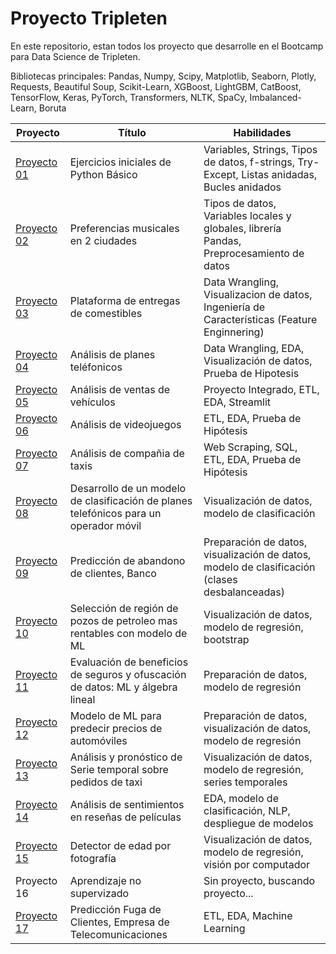 # Proyecto Tripleten

En este repositorio, estan todos los proyecto que desarrolle en el Bootcamp para Data Science de Tripleten.

Bibliotecas principales: Pandas, Numpy, Scipy, Matplotlib, Seaborn, Plotly, Requests, Beautiful Soup, Scikit-Learn, XGBoost, LightGBM, CatBoost, TensorFlow, Keras, PyTorch, Transformers, NLTK, SpaCy, Imbalanced-Learn, Boruta

| Proyecto | Título | Habilidades |
| ------------- | ------------- | ------------- |
| [Proyecto 01](https://github.com/javidalr/tripleten-data-science/tree/project-01) | Ejercicios iniciales de Python Básico | Variables, Strings, Tipos de datos, f-strings, Try-Except, Listas anidadas, Bucles anidados |
| [Proyecto 02](https://github.com/javidalr/tripleten-data-science/tree/project-02) | Preferencias musicales en 2 ciudades | Tipos de datos, Variables locales y globales, librería Pandas, Preprocesamiento de datos |
| [Proyecto 03](https://github.com/javidalr/tripleten-data-science/tree/project-03) | Plataforma de entregas de comestibles | Data Wrangling, Visualizacion de datos, Ingeniería de Características (Feature Enginnering) |
| [Proyecto 04](https://github.com/javidalr/tripleten-data-science/tree/project-04) | Análisis de planes teléfonicos | Data Wrangling, EDA, Visualización de datos, Prueba de Hipotesis | 
| [Proyecto 05](https://github.com/javidalr/tripleten-data-science/tree/project-05) | Análisis de ventas de vehículos | Proyecto Integrado, ETL, EDA, Streamlit |
| [Proyecto 06](https://github.com/javidalr/tripleten-data-science/tree/project-06) | Análisis de videojuegos | ETL, EDA, Prueba de Hipótesis |
| [Proyecto 07](https://github.com/javidalr/tripleten-data-science/tree/project-07) | Análisis de compañia de taxis | Web Scraping, SQL, ETL, EDA, Prueba de Hipótesis |
| [Proyecto 08](https://github.com/javidalr/tripleten-data-science/tree/project-08) | Desarrollo de un modelo de clasificación de planes telefónicos para un operador móvil | Visualización de datos, modelo de clasificación |
| [Proyecto 09](https://github.com/javidalr/tripleten-data-science/tree/project-09) | Predicción de abandono de clientes, Banco | Preparación de datos, visualización de datos, modelo de clasificación (clases desbalanceadas) |
| [Proyecto 10](https://github.com/javidalr/tripleten-data-science/tree/project-10) | Selección de región de pozos de petroleo mas rentables con modelo de ML | Visualización de datos, modelo de regresión, bootstrap |
| [Proyecto 11](https://github.com/javidalr/tripleten-data-science/tree/project-11) | Evaluación de beneficios de seguros y ofuscación de datos: ML y álgebra lineal | Preparación de datos, modelo de regresión |
| [Proyecto 12](https://github.com/javidalr/tripleten-data-science/tree/project-12) | Modelo de ML para predecir precios de automóviles | Preparación de datos, visualización de datos, modelo de regresión |
| [Proyecto 13](https://github.com/javidalr/tripleten-data-science/tree/project-13) | Análisis y pronóstico de Serie temporal sobre pedidos de taxi | Visualización de datos, modelo de regresión, series temporales |
| [Proyecto 14](https://github.com/javidalr/tripleten-data-science/tree/project-14) | Análisis de sentimientos en reseñas de películas | EDA, modelo de clasificación, NLP, despliegue de modelos |
| [Proyecto 15](https://github.com/javidalr/tripleten-data-science/tree/project-15) | Detector de edad por fotografía | Visualización de datos, modelo de regresión, visión por computador |
| Proyecto 16 | Aprendizaje no supervizado | Sin proyecto, buscando proyecto... |
| [Proyecto 17](https://github.com/javidalr/tripleten-data-science/tree/project-16-final) | Predicción Fuga de Clientes, Empresa de Telecomunicaciones | ETL, EDA, Machine Learning |

